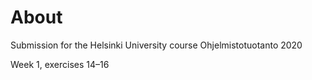 # About

Submission for the Helsinki University course Ohjelmistotuotanto 2020

Week 1, exercises 14–16
